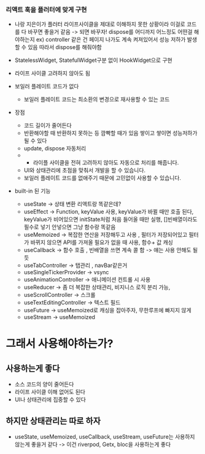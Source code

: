 
### 리액트 훅을 플러터에 맞게 구현
- 나랑 지은이가 플러터 라이프사이클을 제대로 이해하지 못한 상황이라 이걸로 코드를 다 바꾸면 좋을거 같음 -> 되면 바꾸자! dispose를 어디까지 어느정도 어떤걸 해야하는지 ex) controller 같은 건 페이지 나가도 계속 켜져있어서 성능 저하가 발생할 수 있음 따라서 dispose를 해줘야함

- StatelessWidget, StatefulWidget구분 없이 HookWidget으로 구현
- 라이프 사이클 고려하지 않아도 됨
- 보일러 플레이트 코드가 없다
	-  보일러 플레이트 코드는 최소환의 변경으로 재사용할 수 있는 코드
- 장점
	- 코드 길이가 줄어든다
	- 반환해야할 때 반환하지 못하는 등 깜빡할 때가 있음 쌓이고 쌓이면 성능저하가 될 수 있다
	- update, dispose 자동처리
	- - 라이플 사이클을 전혀 고려하지 않아도 자동으로 처리를 해줍니다.
	- UI와 상태관리에 초점을 맞춰서 개발을 할 수 있습니다.
	- 보일러 플레이트 코드를 없애주기 때문에 고민없이 사용할 수 있습니다.
- built-in 된 기능
	- useState -> 상태 변환 리액트랑 똑같은데?
	- useEffect -> Function, keyValue 사용, keyValue가 바뀔 때만 호출 된다, keyValue가 비어있으면 initState처럼 처음 들어올 때만 실행, []빈배열이라도 필수로 넣기 안넣으면 그냥 함수랑 똑같음
	- useMemoized -> 복잡한 연산을 저장해두고 사용 , 필터가 저장되어있고 필터가 바뀌지 않으면 API를 가져올 필요가 없을 때 사용, 함수+ 값 캐싱
	- useCallback -> 함수 호출 , 빈배열을 쓰면 계속 콜 함 -> 얘는 사용 안해도 될 듯
	- useTabController -> 탭관리 , navBar같은거
	- useSingleTickerProvider -> vsync
	- useAnimationController -> 애니메이션 컨트롤 시 사용
	- useReducer -> 좀 더 복잡한 상태관리, 비지니스 로직 분리 가능, 
	- useScrollController -> 스크롤
	- useTextEditingController -> 텍스트 필드
	- useFuture -> useMemoized로 캐싱을 잡아주자, 무한루프에 빠지지 않게
	- useStream -> useMemoized
# 그래서 사용해야하는가?

## 사용하는게 좋다
- 소스 코드의 양이 줄어든다
- 라이프 사이클 이해 없어도 된다
- UI나 상태관리에 집중할 수 있다

## 하지만 상태관리는 따로 하자

- useState, useMemoized, useCallback, useStream, useFuture는 사용하지 않는게 좋을거 같다 -> 이건 riverpod, Getx, bloc을 사용하는게 좋다